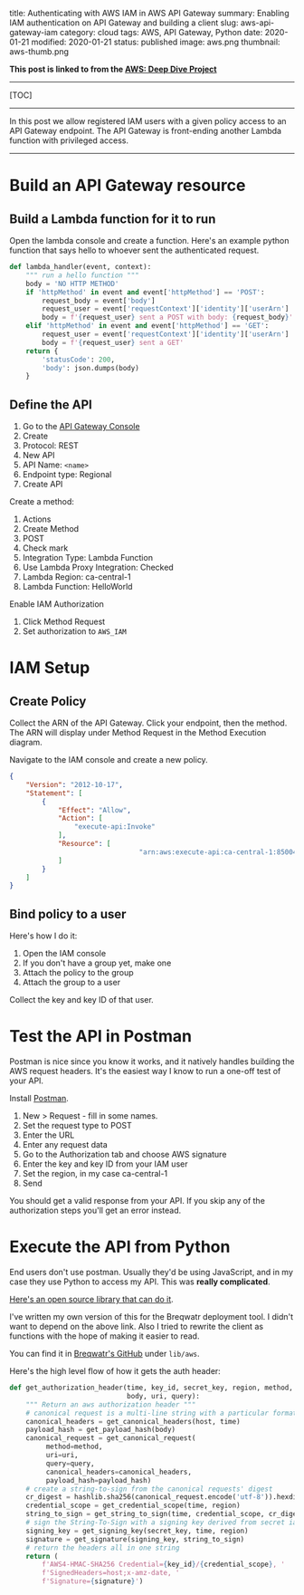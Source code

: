 title: Authenticating with AWS IAM in AWS API Gateway
summary: Enabling IAM authentication on API Gateway and building a client
slug: aws-api-gateway-iam
category: cloud
tags: AWS, API Gateway, Python
date: 2020-01-21
modified: 2020-01-21
status: published
image: aws.png
thumbnail: aws-thumb.png


**This post is linked to from the [AWS: Deep Dive Project](/aws.html)**

---

[TOC]

---

In this post we allow registered IAM users with a given policy access to an
API Gateway endpoint. The API Gateway is front-ending another Lambda function
with privileged access.

---

# Build an API Gateway resource

## Build a Lambda function for it to run

Open the lambda console and create a function. Here's an example python
function that says hello to whoever sent the authenticated request.

```python
def lambda_handler(event, context):
    """ run a hello function """
    body = 'NO HTTP METHOD'
    if 'httpMethod' in event and event['httpMethod'] == 'POST':
        request_body = event['body']
        request_user = event['requestContext']['identity']['userArn']
        body = f'{request_user} sent a POST with body: {request_body}'
    elif 'httpMethod' in event and event['httpMethod'] == 'GET':
        request_user = event['requestContext']['identity']['userArn']
        body = f'{request_user} sent a GET'
    return {
        'statusCode': 200,
        'body': json.dumps(body)
    }
```


## Define the API

1. Go to the [API Gateway Console](https://ca-central-1.console.aws.amazon.com/apigateway/)
1. Create
1. Protocol: REST
1. New API
1. API Name: `<name>`
1. Endpoint type: Regional
1. Create API

Create a method:

1. Actions
1. Create Method
1. POST
1. Check mark
1. Integration Type: Lambda Function
1. Use Lambda Proxy Integration: Checked
1. Lambda Region: ca-central-1
1. Lambda Function: HelloWorld

Enable IAM Authorization

1. Click Method Request
1. Set authorization to `AWS_IAM`



# IAM Setup

## Create Policy

Collect the ARN of the API Gateway. Click your endpoint, then the method.
The ARN will display under Method Request in the Method Execution diagram.

Navigate to the IAM console and create a new policy.

```json
{
    "Version": "2012-10-17",
    "Statement": [
        {
            "Effect": "Allow",
            "Action": [
                "execute-api:Invoke"
            ],
            "Resource": [
								"arn:aws:execute-api:ca-central-1:850047500507:42mydti3lg/*/POST/*"
            ]
        }
    ]
}
```

## Bind policy to a user

Here's how I do it:

1. Open the IAM console
1. If you don't have a group yet, make one
1. Attach the policy to the group
1. Attach the group to a user

Collect the key and key ID of that user.


# Test the API in Postman

Postman is nice since you know it works, and it natively handles building the
AWS request headers. It's the easiest way I know to run a one-off test of your
API.

Install [Postman](https://www.getpostman.com/).

1. New > Request - fill in some names.
1. Set the request type to POST
1. Enter the URL
1. Enter any request data
1. Go to the Authorization tab and choose AWS signature
1. Enter the key and key ID from your IAM user
1. Set the region, in my case ca-central-1
1. Send

You should get a valid response from your API. If you skip any of the
authorization steps you'll get an error instead.


# Execute the API from Python

End users don't use postman. Usually they'd be using JavaScript, and in my case
they use Python to access my API. This was **really complicated**.

[Here's an open source library that can do it](https://github.com/DavidMuller/aws-requests-auth).

I've written my own version of this for the Breqwatr deployment tool. I didn't
want to depend on the above link. Also I tried to rewrite the client as
functions with the hope of making it easier to read.

You can find it in [Breqwatr's GitHub](https://github.com/breqwatr/breqwatr-deployment-tool)
under `lib/aws`.

Here's the high level flow of how it gets the auth header:

```python
def get_authorization_header(time, key_id, secret_key, region, method, host,
                             body, uri, query):
    """ Return an aws authorization header """
    # canonical request is a multi-line string with a particular format
    canonical_headers = get_canonical_headers(host, time)
    payload_hash = get_payload_hash(body)
    canonical_request = get_canonical_request(
         method=method,
         uri=uri,
         query=query,
         canonical_headers=canonical_headers,
         payload_hash=payload_hash)
    # create a string-to-sign from the canonical requests' digest
    cr_digest = hashlib.sha256(canonical_request.encode('utf-8')).hexdigest()
    credential_scope = get_credential_scope(time, region)
    string_to_sign = get_string_to_sign(time, credential_scope, cr_digest)
    # sign the String-To-Sign with a signing key derived from secret iam key
    signing_key = get_signing_key(secret_key, time, region)
    signature = get_signature(signing_key, string_to_sign)
    # return the headers all in one string
    return (
        f'AWS4-HMAC-SHA256 Credential={key_id}/{credential_scope}, '
        f'SignedHeaders=host;x-amz-date, '
        f'Signature={signature}')
```









